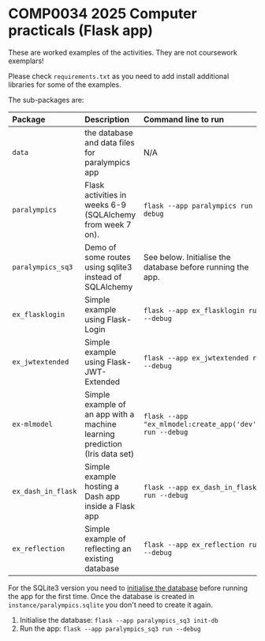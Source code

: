 # COMP0034 2025 Computer practicals (Flask app)

These are worked examples of the activities. They are not coursework exemplars!

Please check `requirements.txt` as you need to add install additional libraries for some of the examples.

The sub-packages are:

| Package            | Description                                                                 | Command line to run                                        |
|:-------------------|:----------------------------------------------------------------------------|:-----------------------------------------------------------| 
| `data`             | the database and data files for paralympics app                             | N/A                                                        |
| `paralympics`      | Flask activities in weeks 6-9 (SQLAlchemy from week 7 on).                  | `flask --app paralympics run --debug`                      |
| `paralympics_sq3`  | Demo of some routes using sqlite3 instead of SQLAlchemy                     | See below. Initialise the database before running the app. |
| `ex_flasklogin`    | Simple example using Flask-Login                                            | `flask --app ex_flasklogin run --debug`                    |
| `ex_jwtextended`   | Simple example using Flask-JWT-Extended                                     | `flask --app ex_jwtextended run --debug`                   |
| `ex-mlmodel`       | Simple example of an app with a machine learning prediction (Iris data set) | `flask --app "ex_mlmodel:create_app('dev')" run --debug`   |
| `ex_dash_in_flask` | Simple example hosting a Dash app inside a Flask app                        | `flask --app ex_dash_in_flask run --debug`                 |
| `ex_reflection`    | Simple example of reflecting an existing database                           | `flask --app ex_reflection run --debug`                    |


For the SQLite3 version you need
to [initialise the database](https://flask.palletsprojects.com/en/stable/tutorial/database/#initialize-the-database-file)
before running the app for the first time. Once the database is created in `instance/paralympics.sqlite` you don't need
to create it again.

1. Initialise the database: `flask --app paralympics_sq3 init-db`
2. Run the app: `flask --app paralympics_sq3 run --debug`
